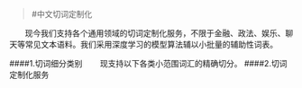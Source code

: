 >#中文切词定制化


&nbsp;&nbsp;&nbsp;&nbsp;&nbsp;&nbsp;&nbsp;现今我们支持各个通用领域的切词定制化服务，不限于金融、政法、娱乐、聊天等常见文本语料。我们采用深度学习的模型算法辅以小批量的辅助性词表。

####1.切词细分类别
&nbsp;&nbsp;&nbsp;&nbsp;&nbsp;&nbsp;&nbsp;现支持以下各类小范围词汇的精确切分。
####2.切词定制化服务
